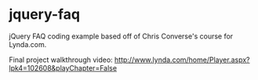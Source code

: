 jquery-faq
==========

jQuery FAQ coding example based off of Chris Converse's course for Lynda.com.

Final project walkthrough video: http://www.lynda.com/home/Player.aspx?lpk4=102608&playChapter=False
